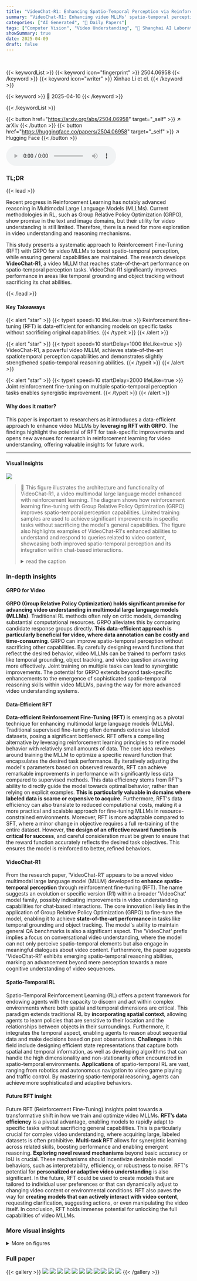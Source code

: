 ```yaml
---
title: "VideoChat-R1: Enhancing Spatio-Temporal Perception via Reinforcement Fine-Tuning"
summary: "VideoChat-R1: Enhancing video MLLMs' spatio-temporal perception via reinforcement learning, achieving state-of-the-art performance."
categories: ["AI Generated", "🤗 Daily Papers"]
tags: ["Computer Vision", "Video Understanding", "🏢 Shanghai AI Laboratory",]
showSummary: true
date: 2025-04-09
draft: false
---
```


<br>

{{< keywordList >}}
{{< keyword icon="fingerprint" >}} 2504.06958 {{< /keyword >}}
{{< keyword icon="writer" >}} Xinhao Li et el. {{< /keyword >}}
 
{{< keyword >}} 🤗 2025-04-10 {{< /keyword >}}
 
{{< /keywordList >}}

{{< button href="https://arxiv.org/abs/2504.06958" target="_self" >}}
↗ arXiv
{{< /button >}}
{{< button href="https://huggingface.co/papers/2504.06958" target="_self" >}}
↗ Hugging Face
{{< /button >}}



<audio controls>
    <source src="https://ai-paper-reviewer.com/2504.06958/podcast.wav" type="audio/wav">
    Your browser does not support the audio element.
</audio>


### TL;DR


{{< lead >}}

Recent progress in Reinforcement Learning has notably advanced reasoning in Multimodal Large Language Models (MLLMs). Current methodologies in RL, such as Group Relative Policy Optimization (GRPO), show promise in the text and image domains, but their utility for video understanding is still limited. Therefore, there is a need for more exploration in video understanding and reasoning mechanisms.



This study presents a systematic approach to Reinforcement Fine-Tuning (RFT) with GRPO for video MLLMs to boost spatio-temporal perception, while ensuring general capabilities are maintained. The research develops **VideoChat-R1**, a video MLLM that reaches state-of-the-art performance on spatio-temporal perception tasks. VideoChat-R1 significantly improves performance in areas like temporal grounding and object tracking without sacrificing its chat abilities.

{{< /lead >}}


#### Key Takeaways

{{< alert "star" >}}
{{< typeit speed=10 lifeLike=true >}} Reinforcement fine-tuning (RFT) is data-efficient for enhancing models on specific tasks without sacrificing original capabilities. {{< /typeit >}}
{{< /alert >}}

{{< alert "star" >}}
{{< typeit speed=10 startDelay=1000 lifeLike=true >}} VideoChat-R1, a powerful video MLLM, achieves state-of-the-art spatiotemporal perception capabilities and demonstrates slightly strengthened spatio-temporal reasoning abilities. {{< /typeit >}}
{{< /alert >}}

{{< alert "star" >}}
{{< typeit speed=10 startDelay=2000 lifeLike=true >}} Joint reinforcement fine-tuning on multiple spatio-temporal perception tasks enables synergistic improvement. {{< /typeit >}}
{{< /alert >}}

#### Why does it matter?
This paper is important to researchers as it introduces a data-efficient approach to enhance video MLLMs by **leveraging RFT with GRPO**.  The findings highlight the potential of RFT for task-specific improvements and opens new avenues for research in reinforcement learning for video understanding, offering valuable insights for future work.

------
#### Visual Insights



![](https://arxiv.org/html/2504.06958/x1.png)

> 🔼 This figure illustrates the architecture and functionality of VideoChat-R1, a video multimodal large language model enhanced with reinforcement learning.  The diagram shows how reinforcement learning fine-tuning with Group Relative Policy Optimization (GRPO) improves spatio-temporal perception capabilities.  Limited training samples are used to achieve significant improvements in specific tasks without sacrificing the model's general capabilities.  The figure also highlights examples of VideoChat-R1's enhanced abilities to understand and respond to queries related to video content, showcasing both improved spatio-temporal perception and its integration within chat-based interactions.
> <details>
> <summary>read the caption</summary>
> Figure 1:  Overview of VideoChat-R1. Through reinforcement learning fine-tuning using GRPO, VideoChat-R1 has powerful spatio-temporal perception capabilities and can apply these capabilities in chatting scenarios.
> </details>







### In-depth insights


#### GRPO for Video
**GRPO (Group Relative Policy Optimization) holds significant promise for advancing video understanding in multimodal large language models (MLLMs)**. Traditional RL methods often rely on critic models, demanding substantial computational resources. GRPO alleviates this by comparing candidate response groups directly. **This data-efficient approach is particularly beneficial for video, where data annotation can be costly and time-consuming**. GRPO can improve spatio-temporal perception without sacrificing other capabilities. By carefully designing reward functions that reflect the desired behavior, video MLLMs can be trained to perform tasks like temporal grounding, object tracking, and video question answering more effectively. Joint training on multiple tasks can lead to synergistic improvements. The potential for GRPO extends beyond task-specific enhancements to the emergence of sophisticated spatio-temporal reasoning skills within video MLLMs, paving the way for more advanced video understanding systems.

#### Data-Efficient RFT
**Data-efficient Reinforcement Fine-Tuning (RFT)** is emerging as a pivotal technique for enhancing multimodal large language models (MLLMs). Traditional supervised fine-tuning often demands extensive labeled datasets, posing a significant bottleneck. RFT offers a compelling alternative by leveraging reinforcement learning principles to refine model behavior with relatively small amounts of data. The core idea revolves around training the MLLM to optimize a specific reward function that encapsulates the desired task performance. By iteratively adjusting the model's parameters based on observed rewards, RFT can achieve remarkable improvements in performance with significantly less data compared to supervised methods. This data efficiency stems from RFT's ability to directly guide the model towards optimal behavior, rather than relying on explicit examples. **This is particularly valuable in domains where labeled data is scarce or expensive to acquire.** Furthermore, RFT's data efficiency can also translate to reduced computational costs, making it a more practical and scalable approach for fine-tuning MLLMs in resource-constrained environments. Moreover, RFT is more adaptable compared to SFT, where a minor change in objective requires a full re-training of the entire dataset. However, **the design of an effective reward function is critical for success**, and careful consideration must be given to ensure that the reward function accurately reflects the desired task objectives. This ensures the model is reinforced to better, refined behaviors.

#### VideoChat-R1
From the research paper, 'VideoChat-R1' appears to be a novel video multimodal large language model (MLLM) developed to **enhance spatio-temporal perception** through reinforcement fine-tuning (RFT). The name suggests an evolution or specific version (R1) within a broader 'VideoChat' model family, possibly indicating improvements in video understanding capabilities for chat-based interactions. The core innovation likely lies in the application of Group Relative Policy Optimization (GRPO) to fine-tune the model, enabling it to achieve **state-of-the-art performance** in tasks like temporal grounding and object tracking. The model's ability to maintain general QA benchmarks is also a significant aspect. The 'VideoChat' prefix implies a focus on conversational video understanding, where the model can not only perceive spatio-temporal elements but also engage in meaningful dialogues about video content. Furthermore, the paper suggests 'VideoChat-R1' exhibits emerging spatio-temporal reasoning abilities, marking an advancement beyond mere perception towards a more cognitive understanding of video sequences.

#### Spatio-Temporal RL
Spatio-Temporal Reinforcement Learning (RL) offers a potent framework for endowing agents with the capacity to discern and act within complex environments where both spatial and temporal dimensions are critical. This paradigm extends traditional RL by **incorporating spatial context**, allowing agents to learn policies that are sensitive to their location and the relationships between objects in their surroundings. Furthermore, it integrates the temporal aspect, enabling agents to reason about sequential data and make decisions based on past observations. **Challenges** in this field include designing efficient state representations that capture both spatial and temporal information, as well as developing algorithms that can handle the high dimensionality and non-stationarity often encountered in spatio-temporal environments. **Applications** of spatio-temporal RL are vast, ranging from robotics and autonomous navigation to video game playing and traffic control. By mastering spatio-temporal reasoning, agents can achieve more sophisticated and adaptive behaviors.

#### Future RFT insight
Future RFT (Reinforcement Fine-Tuning) insights point towards a transformative shift in how we train and optimize video MLLMs. **RFT’s data efficiency** is a pivotal advantage, enabling models to rapidly adapt to specific tasks without sacrificing general capabilities. This is particularly crucial for complex video understanding, where acquiring large, labeled datasets is often prohibitive. **Multi-task RFT** allows for synergistic learning across related skills, boosting performance and enabling emergent reasoning. **Exploring novel reward mechanisms** beyond basic accuracy or IoU is crucial. These mechanisms should incentivize desirable model behaviors, such as interpretability, efficiency, or robustness to noise. RFT's potential for **personalized or adaptive video understanding** is also significant. In the future, RFT could be used to create models that are tailored to individual user preferences or that can dynamically adjust to changing video content or environmental conditions. RFT also paves the way for **creating models that can actively interact with video content**, requesting clarification, suggesting actions, or even manipulating the video itself. In conclusion, RFT holds immense potential for unlocking the full capabilities of video MLLMs.


### More visual insights

<details>
<summary>More on figures
</summary>


![](https://arxiv.org/html/2504.06958/x2.png)

> 🔼 Figure 2 presents two examples demonstrating VideoChat-R1's improved accuracy in temporal grounding compared to a standard fine-tuned (SFT) model.  Temporal grounding is the task of identifying the specific time segment within a video that corresponds to a given textual description. In both examples, the ground truth (correct answer) temporal segment is shown, followed by the outputs of the SFT model and VideoChat-R1.  Noticeably, VideoChat-R1 provides a more precise time interval than the SFT model in both cases.  This improved accuracy is attributed to the model's 'thinking' process, which allows it to refine its answer before providing a final output. The figure highlights the benefits of the reinforcement learning fine-tuning approach used for VideoChat-R1 in improving the model's spatio-temporal reasoning capabilities.
> <details>
> <summary>read the caption</summary>
> Figure 2:  Examples on temporal grounding task. VideoChat-R1 gives a more accurate time interval after thinking.
> </details>



![](https://arxiv.org/html/2504.06958/x3.png)

> 🔼 Figure 3 presents two examples of VideoChat-R1 performing Video Question Answering (QA) tasks.  The model not only answers the questions correctly (selecting the right option from a multiple choice list) but also provides a time interval from the video (denoted as 'glue') that supports its answer. This shows the model's improved ability to both comprehend video content and pinpoint relevant segments within the video.  Each example shows the video question, the provided options, the ground truth answer and its corresponding timestamp, SFT's answer and timestamp, and VideoChat-R1's answer, timestamp and reasoning process.  VideoChat-R1's ability to provide the time interval ('glue') demonstrates its enhanced spatio-temporal awareness.
> <details>
> <summary>read the caption</summary>
> Figure 3:  Examples on Video QA task. It can be seen that VideoChat-R1 can not only answer questions correctly but also provide relatively accurate reference time periods (glue).
> </details>



</details>






### Full paper

{{< gallery >}}
<img src="https://ai-paper-reviewer.com/2504.06958/1.png" class="grid-w50 md:grid-w33 xl:grid-w25" />
<img src="https://ai-paper-reviewer.com/2504.06958/2.png" class="grid-w50 md:grid-w33 xl:grid-w25" />
<img src="https://ai-paper-reviewer.com/2504.06958/3.png" class="grid-w50 md:grid-w33 xl:grid-w25" />
<img src="https://ai-paper-reviewer.com/2504.06958/4.png" class="grid-w50 md:grid-w33 xl:grid-w25" />
<img src="https://ai-paper-reviewer.com/2504.06958/5.png" class="grid-w50 md:grid-w33 xl:grid-w25" />
<img src="https://ai-paper-reviewer.com/2504.06958/6.png" class="grid-w50 md:grid-w33 xl:grid-w25" />
<img src="https://ai-paper-reviewer.com/2504.06958/7.png" class="grid-w50 md:grid-w33 xl:grid-w25" />
<img src="https://ai-paper-reviewer.com/2504.06958/8.png" class="grid-w50 md:grid-w33 xl:grid-w25" />
<img src="https://ai-paper-reviewer.com/2504.06958/9.png" class="grid-w50 md:grid-w33 xl:grid-w25" />
<img src="https://ai-paper-reviewer.com/2504.06958/10.png" class="grid-w50 md:grid-w33 xl:grid-w25" />
<img src="https://ai-paper-reviewer.com/2504.06958/11.png" class="grid-w50 md:grid-w33 xl:grid-w25" />
{{< /gallery >}}